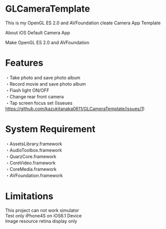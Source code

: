 GLCameraTemplate
================

This is my OpenGL ES 2.0 and AVFoundation cleate Camera App Template

About iOS Default Camera App

Make OpenGL ES 2.0 and AVFoundation

Features
================
・Take photo and save photo album  
・Record movie and save photo album  
・Flash light ON/OFF  
・Change rear front camera  
・Tap screen focus set 
(Isseues https://github.com/kazukitanaka0611/GLCameraTemplate/issues/1)

System Requirement
================
・AssetsLibrary.framework  
・AudioToolbox.framework  
・QuarzCore.framework  
・CoreVideo.framework  
・CoreMedia.framework  
・AVFoundation.framework  

Limitations
================
This project can not work simulator  
Test only iPhone4S on iOS6.1 Device   
Image resource retina display only
